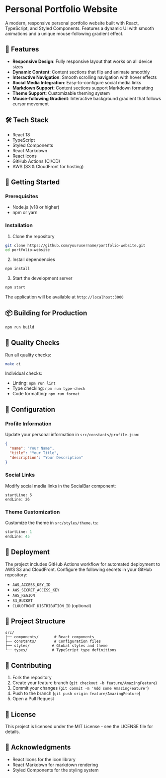 # Personal Portfolio Website

A modern, responsive personal portfolio website built with React, TypeScript, and Styled Components. Features a dynamic UI with smooth animations and a unique mouse-following gradient effect.

## 🌟 Features

- **Responsive Design**: Fully responsive layout that works on all device sizes
- **Dynamic Content**: Content sections that flip and animate smoothly
- **Interactive Navigation**: Smooth scrolling navigation with hover effects
- **Social Media Integration**: Easy-to-configure social media links
- **Markdown Support**: Content sections support Markdown formatting
- **Theme Support**: Customizable theming system
- **Mouse-following Gradient**: Interactive background gradient that follows cursor movement

## 🛠 Tech Stack

- React 18
- TypeScript
- Styled Components
- React Markdown
- React Icons
- GitHub Actions (CI/CD)
- AWS (S3 & CloudFront for hosting)

## 🚀 Getting Started

### Prerequisites

- Node.js (v18 or higher)
- npm or yarn

### Installation

1. Clone the repository
```bash
git clone https://github.com/yourusername/portfolio-website.git
cd portfolio-website
```

2. Install dependencies
```bash
npm install
```

3. Start the development server
```bash
npm start
```

The application will be available at `http://localhost:3000`

## 📦 Building for Production

```bash
npm run build
```

## 🧪 Quality Checks

Run all quality checks:
```bash
make ci
```

Individual checks:
- Linting: `npm run lint`
- Type checking: `npm run type-check`
- Code formatting: `npm run format`

## 🔧 Configuration

### Profile Information
Update your personal information in `src/constants/profile.json`:
```json
{
  "name": "Your Name",
  "title": "Your Title",
  "description": "Your Description"
}
```

### Social Links
Modify social media links in the SocialBar component:
```typescript:src/components/SocialBar/SocialBar.tsx
startLine: 5
endLine: 26
```

### Theme Customization
Customize the theme in `src/styles/theme.ts`:
```typescript:src/styles/theme.ts
startLine: 1
endLine: 45
```

## 🚀 Deployment

The project includes GitHub Actions workflow for automated deployment to AWS S3 and CloudFront. Configure the following secrets in your GitHub repository:

- `AWS_ACCESS_KEY_ID`
- `AWS_SECRET_ACCESS_KEY`
- `AWS_REGION`
- `S3_BUCKET`
- `CLOUDFRONT_DISTRIBUTION_ID` (optional)

## 📁 Project Structure

```
src/
├── components/       # React components
├── constants/        # Configuration files
├── styles/          # Global styles and theme
└── types/           # TypeScript type definitions
```

## 🤝 Contributing

1. Fork the repository
2. Create your feature branch (`git checkout -b feature/AmazingFeature`)
3. Commit your changes (`git commit -m 'Add some AmazingFeature'`)
4. Push to the branch (`git push origin feature/AmazingFeature`)
5. Open a Pull Request

## 📄 License

This project is licensed under the MIT License - see the LICENSE file for details.

## 🙏 Acknowledgments

- React Icons for the icon library
- React Markdown for markdown rendering
- Styled Components for the styling system

